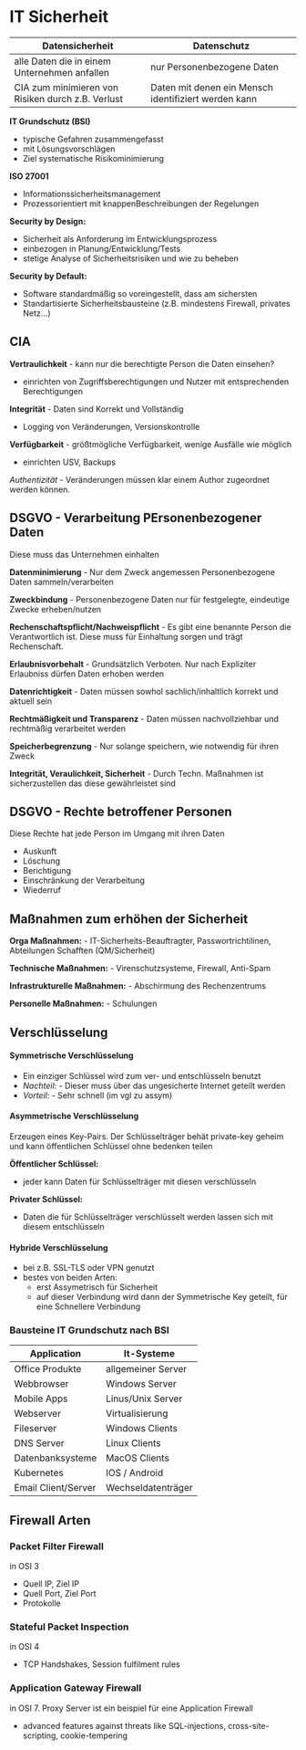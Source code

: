 # IT Sicherheit


|Datensicherheit | Datenschutz |
|---|---|
|alle Daten die in einem Unternehmen anfallen | nur Personenbezogene Daten|
|CIA zum minimieren von Risiken durch z.B. Verlust| Daten mit denen ein Mensch identifiziert werden kann|

**IT Grundschutz (BSI)** 
- typische Gefahren zusammengefasst
- mit Lösungsvorschlägen
- Ziel systematische Risikominimierung

**ISO 27001**
- Informationssicherheitsmanagement
- Prozessorientiert mit knappenBeschreibungen der Regelungen

**Security by Design:**
- Sicherheit als Anforderung im Entwicklungsprozess
- einbezogen in Planung/Entwicklung/Tests
- stetige Analyse of Sicherheitsrisiken und wie zu beheben

**Security by Default:**
- Software standardmäßig so voreingestellt, dass am sichersten
- Standartisierte Sicherheitsbausteine (z.B. mindestens Firewall, privates Netz...)

## CIA
**Vertraulichkeit** - kann nur die berechtigte Person die Daten einsehen?
- einrichten von Zugriffsberechtigungen und Nutzer mit entsprechenden Berechtigungen

**Integrität** - Daten sind Korrekt und Vollständig
- Logging von Veränderungen, Versionskontrolle

**Verfügbarkeit** - größtmögliche Verfügbarkeit, wenige Ausfälle wie möglich
- einrichten USV, Backups

*Authentizität* - Veränderungen müssen klar einem Author zugeordnet werden können.

## DSGVO - Verarbeitung PErsonenbezogener Daten
Diese muss das Unternehmen einhalten

**Datenminimierung** - Nur dem Zweck angemessen Personenbezogene Daten sammeln/verarbeiten

**Zweckbindung** - Personenbezogene Daten nur für festgelegte, eindeutige Zwecke erheben/nutzen

**Rechenschaftspflicht/Nachweispflicht** - Es gibt eine benannte Person die Verantwortlich ist. Diese muss für Einhaltung sorgen und trägt Rechenschaft.

**Erlaubnisvorbehalt** - Grundsätzlich Verboten. Nur nach Expliziter Erlaubniss dürfen Daten erhoben werden

**Datenrichtigkeit** - Daten müssen sowhol sachlich/inhaltlich korrekt und aktuell sein

**Rechtmäßigkeit und Transparenz** - Daten müssen nachvollziehbar und rechtmäßig verarbeitet werden

**Speicherbegrenzung** - Nur solange speichern, wie notwendig für ihren Zweck

**Integrität, Veraulichkeit, Sicherheit** - Durch Techn. Maßnahmen ist sicherzustellen das diese gewährleistet sind

## DSGVO - Rechte betroffener Personen
Diese Rechte hat jede Person im Umgang mit ihren Daten

- Auskunft
- Löschung
- Berichtigung
- Einschränkung der Verarbeitung
- Wiederruf

## Maßnahmen zum erhöhen der Sicherheit
**Orga Maßnahmen:** - IT-Sicherheits-Beauftragter, Passwortrichtilinen, Abteilungen Schafften (QM/Sicherheit)

**Technische Maßnahmen:** - Virenschutzsysteme, Firewall, Anti-Spam

**Infrastrukturelle Maßnahmen:** - Abschirmung des Rechenzentrums

**Personelle Maßnahmen:** - Schulungen

## Verschlüsselung
#### Symmetrische Verschlüsselung
- Ein einziger Schlüssel wird zum ver- und entschlüsseln benutzt
- *Nachteil*: - Dieser muss über das ungesicherte Internet geteilt werden
- *Vorteil*: - Sehr schnell (im vgl zu assym)

#### Asymmetrische Verschlüsselung
Erzeugen eines Key-Pairs. Der Schlüsselträger behät private-key geheim und kann öffentlichen Schlüssel ohne bedenken teilen

**Öffentlicher Schlüssel:**
- jeder kann Daten für Schlüsselträger mit diesen verschlüsseln

**Privater Schlüssel:**
- Daten die für Schlüsselträger verschlüsselt werden lassen sich mit diesem entschlüsseln

#### Hybride Verschlüsselung
- bei z.B. SSL-TLS oder VPN genutzt
- bestes von beiden Arten:
    - erst Assymetrisch für Sicherheit
    - auf dieser Verbindung wird dann der Symmetrische Key geteilt, für eine Schnellere Verbindung

### Bausteine IT Grundschutz nach BSI
|Application|It-Systeme|
|---|---|
|Office Produkte|allgemeiner Server|
|Webbrowser|Windows Server|
|Mobile Apps|Linus/Unix Server|
|Webserver|Virtualisierung|
|Fileserver|Windows Clients|
|DNS Server|Linux Clients|
|Datenbanksysteme|MacOS Clients|
|Kubernetes|IOS / Android|
|Email Client/Server|Wechseldatenträger|

## Firewall Arten
### Packet Filter Firewall
in OSI 3

- Quell IP, Ziel IP
- Quell Port, Ziel Port
- Protokolle

### Stateful Packet Inspection
in OSI 4

- TCP Handshakes, Session fulfilment rules

### Application Gateway Firewall
in OSI 7. Proxy Server ist ein beispiel für eine Application Firewall

- advanced features against threats like SQL-injections, cross-site-scripting, cookie-tempering
